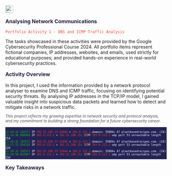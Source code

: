 <a href="https://www.linkedin.com/in/emilio-mardones" target="_blank">
  <img src="https://upload.wikimedia.org/wikipedia/commons/c/ca/LinkedIn_logo_initials.png" alt="LinkedIn Badge" width="24" height="24" />
</a>
<p style="color: #1e203b; font-size: 16px; font-weight: bold;">Analysing Network Communications</p>

<pre><code style="color: #ff3f31;">Portfolio Activity 1 - DNS and ICMP Traffic Analysis</code></pre>
The tasks showcased in these activities were provided by the Google Cybersecurity Professional Course 2024. All portfolio items represent fictional companies, IP addresses, websites, and emails, used strictly for educational purposes; and provided hands-on experience in real-world cybersecurity practices.  

<p style="color: #1e203b; font-size: 16px; font-weight: bold;">Activity Overview</p>
In this project, I used the information provided by a network protocol analyser to examine DNS and ICMP traffic, focusing on identifying potential security threats. By analysing IP addresses in the TCP/IP model, I gained valuable insight into suspicious data packets and learned how to detect and mitigate risks in a network traffic. 

<p style="font-size: 12px; font-style: italic; color: #4a4a4a;">
  This project reflects my growing expertise in network security and protocol analysis, and my commitment to building a strong foundation for a future cybersecurity career.
</p>

<pre style="background-color: #232256; font-size: 10px;"><code style="color: white;">
<span style="color:#15d314;">13:24:32.192571</span> IP <span style="color:#ff3f31;">192.51.100.15.52444</span> > <span style="color:#ff3f31;">203.0.113.2</span>.domain: 35084+ A? plantbasedrecipes.com. (24)
<span style="color:#15d314;">13:24:36.098564</span> IP <span style="color:#ff3f31;">203.0.113.2</span> > <span style="color:#ff3f31;">192.51.100.15</span>: <span style="color:#fbd266;">ICMP</span> <span style="color:#ff3f31;">203.0.113.2</span> udp port 53 unreachable length 254
<span style="color:#15d314;">13:26:32.192571</span> IP <span style="color:#ff3f31;">192.51.100.15.52444</span> > <span style="color:#ff3f31;">203.0.113.2</span>.domain: 35084+ A? plantbasedrecipes.com. (24)
<span style="color:#15d314;">13:27:15.934126</span> IP <span style="color:#ff3f31;">203.0.113.2</span> > <span style="color:#ff3f31;">192.51.100.15</span>: <span style="color:#fbd266;">ICMP</span> <span style="color:#ff3f31;">203.0.113.2</span> udp port 53 unreachable length 320
<span style="color:#15d314;">13:28:32.192571</span> IP <span style="color:#ff3f31;">192.51.100.15.52444</span> > <span style="color:#ff3f31;">203.0.113.2</span>.domain: 35084+ A? plantbasedrecipes.com. (24)
<span style="color:#15d314;">13:28:50.022967</span> IP <span style="color:#ff3f31;">203.0.113.2</span> > <span style="color:#ff3f31;">192.51.100.15</span>: <span style="color:#fbd266;">ICMP</span> <span style="color:#ff3f31;">203.0.113.2</span> udp port 53 unreachable length 150
</code></pre>

<p style="color: #1e203b; font-size: 16px; font-weight: bold;">Key Takeaways</p>
